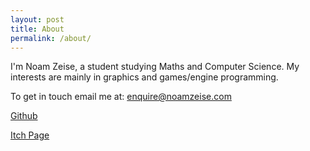```yaml
---
layout: post
title: About
permalink: /about/
---
```


I'm Noam Zeise, a student studying Maths and Computer Science. 
My interests are mainly in graphics and games/engine programming. 

To get in touch email me at: [enquire@noamzeise.com](mailto:enquire@noamzeise.com)

[Github](https://github.com/NoamZeise)

[Itch Page](https://noamzeise.itch.io/)
